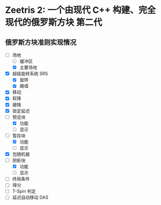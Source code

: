 # Zeetris 2: 一个由现代 C++ 构建、完全现代的俄罗斯方块 第二代

## 俄罗斯方块准则实现情况

- [ ] 场地
    - [ ] 缓冲区
    - [x] 主要场地
- [x] 超级旋转系统 SRS
    - [x] 旋转
    - [x] 踢墙
- [x] 移动
- [x] 软降
- [x] 硬降
- [x] 锁定延迟
- [ ] 预览块
    - [x] 功能
    - [ ] 显示
- [ ] 暂存块
    - [x] 功能
    - [ ] 显示
- [x] 包随机器
- [ ] 阴影块
    - [x] 功能
    - [ ] 显示
- [ ] 终局条件
- [ ] 得分
- [ ] T-Spin 判定
- [ ] 延迟自动移动 DAS
